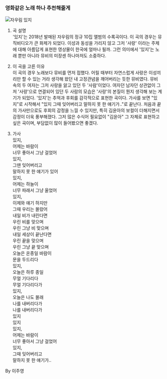### 영화같은 노래 하나 추천해줄게
![자우림 있지](https://image.bugsm.co.kr/album/images/500/201746/20174679.jpg)
1. 곡 설명  
'있지'는 2018년 발매된 자우림의 정규 10집 앨범의 수록곡이다. 
  이 곡의 경우는 뮤직비디오가 큰 화제가 되었다. 
  이성과 동성을 가리지 않고 그저 '사랑' 이라는 주제에 대해 아름답게 표현한 영상물이 한국에 얼마나 될까. 
  그런 의미에서 '있지'는 노래 뿐만 아니라 뮤비의 미장센 하나마저도 소중하다.   
  

2. 이 곡을 고른 이유  
이 곡의 경우 노래보다 뮤비를 먼저 접했다. 
  어릴 때부터 자연스럽게 사랑은 이성끼리만 할 수 있는 거라 생각해 왔던 내 고정관념을 깨어버리는 듯한 뮤비였다. 
  뮤비 속의 두 여자는 그저 사랑을 앓고 있던 두 '사람'이었다. 
  여자던 남자던 상관없이 그저 '사랑'으로 연결되어 있던 두 사람의 모습은 '사랑'의 본질이 뭔지 생각해 보는 계기가 되었다.
  '있지'는 추억과 후회를 감각적으로 표현한 곡이다. 가사를 보면 "있지"로 시작해서 "있지 그때 잊어버리고 말하지 못 한 얘기가.."로 끝난다.
  처음과 끝의 가사만으로도 후회의 감정을 느낄 수 있지만, 특히 김윤아의 보컬이 더해지면서 감정이 더욱 풍부해졌다. 
  그저 많은 수식어 필요없이 "김윤아" 그 자체로 표현하고 싶은 곡이며, 부담없이 많이 들어봤으면 좋겠다.
  

3. 가사   
   있지,  
   어제는 바람이   
   너무 좋아서 그냥 걸었어   
   있지,   
   그땐 잊어버리고   
   말하지 못 한 얘기가 있어   
   있지,   
   어제는 하늘이   
   너무 파래서 그냥 울었어   
   있지,   
   이제와 얘기 하지만   
   그때 우리는 몰랐어   
   내일 비가 내린다면   
   우린 비를 맞으며   
   우린 그냥 비 맞으며   
   내일 세상이 끝난다면   
   우린 끝을 맞으며   
   우린 그냥 끝 맞으며   
   오늘은 온종일 바람이   
   문을 두드리다   
   있지,   
   오늘은 하루 종일  
   무얼 기다리다   
   무얼 기다리다가   
   있지,   
   오늘은 나도 몰래   
   나를 내버리다가   
   나를 내버리다가   
   있지   
   있지   
   있지,   
   어제는 바람이   
   너무 좋아서 그냥 걸었어   
   있지,   
   그때 잊어버리고   
   말하지 못 한 얘기가..

By 이주영
